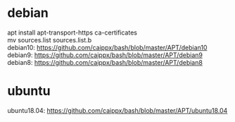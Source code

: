 

# debian
apt install apt-transport-https ca-certificates  
mv sources.list sources.list.b  
debian10: https://github.com/caippx/bash/blob/master/APT/debian10  
debian9: https://github.com/caippx/bash/blob/master/APT/debian9  
debian8: https://github.com/caippx/bash/blob/master/APT/debian8   

# ubuntu
ubuntu18.04: https://github.com/caippx/bash/blob/master/APT/ubuntu18.04

